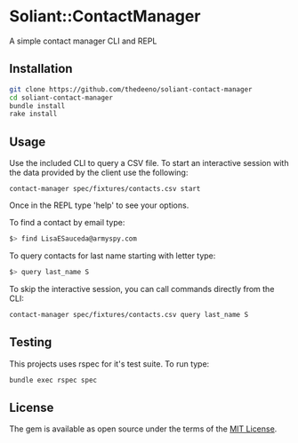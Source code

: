 # Soliant::ContactManager

A simple contact manager CLI and REPL

## Installation

```sh
git clone https://github.com/thedeeno/soliant-contact-manager
cd soliant-contact-manager
bundle install
rake install
```

## Usage

Use the included CLI to query a CSV file. To start an interactive session with
the data provided by the client use the following:

```
contact-manager spec/fixtures/contacts.csv start
```

Once in the REPL type 'help' to see your options.

To find a contact by email type:
```sh
$> find LisaESauceda@armyspy.com
```

To query contacts for last name starting with letter type:
```sh
$> query last_name S
```

To skip the interactive session, you can call commands directly from the CLI:
```sh
contact-manager spec/fixtures/contacts.csv query last_name S
```

## Testing

This projects uses rspec for it's test suite. To run type:

```sh
bundle exec rspec spec
```

## License

The gem is available as open source under the terms of the [MIT License](http://opensource.org/licenses/MIT).

